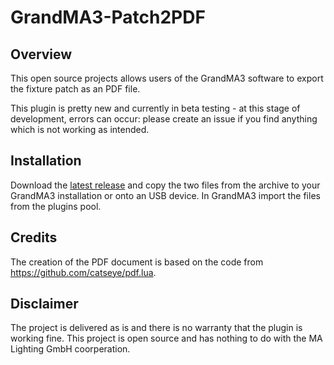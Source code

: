 # GrandMA3-Patch2PDF

## Overview ##

This open source projects allows users of the GrandMA3 software to export the fixture patch as an PDF file.

This plugin is pretty new and currently in beta testing - at this stage of development, errors can occur: please create an issue if you find anything which is not working as intended.

## Installation ##

Download the [latest release](https://github.com/leonreucher/grandma3-patch2pdf/releases/latest) and copy the two files from the archive to your GrandMA3 installation or onto an USB device. In GrandMA3 import the files from the plugins pool.

## Credits ##
The creation of the PDF document is based on the code from https://github.com/catseye/pdf.lua.

## Disclaimer ##

The project is delivered as is and there is no warranty that the plugin is working fine. This project is open source and has nothing to do with the MA Lighting GmbH coorperation. 